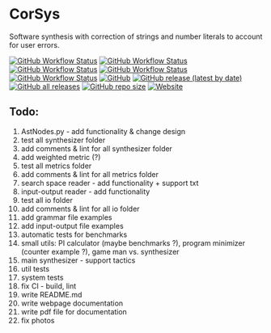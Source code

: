 # CorSys
Software synthesis with correction of strings and number literals to account for user errors.

[![GitHub Workflow Status](https://img.shields.io/github/workflow/status/orel-adivi/CorSys/Sanity%20Check%20-%20Build)](https://github.com/orel-adivi/CorSys/actions/workflows/build.yml)
[![GitHub Workflow Status](https://img.shields.io/github/workflow/status/orel-adivi/CorSys/Run%20all%20Unittests%20-%20Testing?label=tests)](https://github.com/orel-adivi/CorSys/actions/workflows/unittests.yml)
[![GitHub Workflow Status](https://img.shields.io/github/workflow/status/orel-adivi/CorSys/Run%20all%20Benchmarks%20-%20Testing?label=benchmarks)](https://github.com/orel-adivi/CorSys/actions/workflows/benchmarks.yml)
[![GitHub Workflow Status](https://img.shields.io/github/workflow/status/orel-adivi/CorSys/Check%20Style%20(Flake8%20&%20Pylint)%20-%20Style?label=style)](https://github.com/orel-adivi/CorSys/actions/workflows/style.yml)
[![GitHub Workflow Status](https://img.shields.io/github/workflow/status/orel-adivi/CorSys/Vulnerabilities%20Check%20(CodeQL)%20-%20Security?label=security)](https://github.com/orel-adivi/CorSys/actions/workflows/vulnerabilities.yml)
[![GitHub](https://img.shields.io/github/license/orel-adivi/CorSYs)](https://github.com/orel-adivi/CorSys/blob/main/LICENSE)
[![GitHub release (latest by date)](https://img.shields.io/github/v/release/orel-adivi/CorSys)](https://github.com/orel-adivi/CorSys/releases)
[![GitHub all releases](https://img.shields.io/github/downloads/orel-adivi/CorSys/total)](https://github.com/orel-adivi/CorSys/releases)
[![GitHub repo size](https://img.shields.io/github/repo-size/orel-adivi/CorSys)](https://github.com/orel-adivi/CorSys)
[![Website](https://img.shields.io/website?url=https%3A%2F%2Forel-adivi.github.io%2FCorSys%2F)](https://orel-adivi.github.io/CorSys/)

## Todo:
1) AstNodes.py - add functionality & change design
2) test all synthesizer folder
3) add comments & lint for all synthesizer folder
4) add weighted metric (?)
5) test all metrics folder
6) add comments & lint for all metrics folder
7) search space reader - add functionality + support txt
8) input-output reader - add functionality
9) test all io folder
10) add comments & lint for all io folder
11) add grammar file examples
12) add input-output file examples
13) automatic tests for benchmarks
14) small utils: PI calculator (maybe benchmarks ?), program minimizer (counter example ?), game man vs. synthesizer
15) main synthesizer - support tactics
16) util tests
17) system tests
18) fix CI - build, lint
19) write README.md
20) write webpage documentation
21) write pdf file for documentation
22) fix photos

